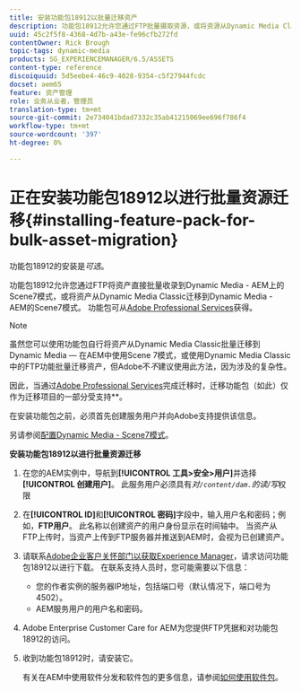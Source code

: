 ```yaml
---
title: 安装功能包18912以批量迁移资产
description: 功能包18912允许您通过FTP批量摄取资源，或将资源从Dynamic Media Classic迁移到AEM上的Dynamic Media。 此可选功能包可从Adobe支持获得。
uuid: 45c2f5f8-4368-4d7b-a43e-fe96cfb272fd
contentOwner: Rick Brough
topic-tags: dynamic-media
products: SG_EXPERIENCEMANAGER/6.5/ASSETS
content-type: reference
discoiquuid: 5d5eebe4-46c9-4028-9354-c5f27944fcdc
docset: aem65
feature: 资产管理
role: 业务从业者，管理员
translation-type: tm+mt
source-git-commit: 2e734041bdad7332c35ab41215069ee696f786f4
workflow-type: tm+mt
source-wordcount: '397'
ht-degree: 0%

---
```



# 正在安装功能包18912以进行批量资源迁移{#installing-feature-pack-for-bulk-asset-migration}

功能包18912的安装是&#x200B;*可选*。

功能包18912允许您通过FTP将资产直接批量收录到Dynamic Media - AEM上的Scene7模式，或将资产从Dynamic Media Classic迁移到Dynamic Media - AEM的Scene7模式。 功能包可从[Adobe Professional Services](https://www.adobe.com/experience-cloud/consulting-services.html)获得。

>[!NOTE]
>
>虽然您可以使用功能包自行将资产从Dynamic Media Classic批量迁移到Dynamic Media — 在AEM中使用Scene 7模式，或使用Dynamic Media Classic中的FTP功能批量迁移资产，但Adobe不&#x200B;*不*&#x200B;建议使用此方法，因为涉及的复杂性。
>
>因此，当通过[Adobe Professional Services](https://www.adobe.com/experience-cloud/consulting-services.html)完成迁移时，迁移功能包（如此）仅作为迁移项目的一部分受支持&#x200B;**。

在安装功能包之前，必须首先创建服务用户并向Adobe支持提供该信息。

另请参阅[配置Dynamic Media - Scene7模式](/help/assets/config-dms7.md)。

**安装功能包18912以进行批量资源迁移**

1. 在您的AEM实例中，导航到&#x200B;**[!UICONTROL 工具>安全>用户]**&#x200B;并选择&#x200B;**[!UICONTROL 创建用户]**。 此服务用户必须具有&#x200B;*对`/content/dam.`的读/写*&#x200B;权限
1. 在&#x200B;**[!UICONTROL ID]**&#x200B;和&#x200B;**[!UICONTROL 密码]**&#x200B;字段中，输入用户名和密码；例如，**FTP用户**。 此名称以创建资产的用户身份显示在时间轴中。 当资产从FTP上传时，当资产上传到FTP服务器并推送到AEM时，会视为已创建资产。
1. 请联系[Adobe企业客户关怀部门以获取Experience Manager](https://experienceleague.adobe.com/?support-solution=General#support)，请求访问功能包18912以进行下载。 在联系支持人员时，您可能需要以下信息：

   * 您的作者实例的服务器IP地址，包括端口号（默认情况下，端口号为4502）。
   * AEM服务用户的用户名和密码。

1. Adobe Enterprise Customer Care for AEM为您提供FTP凭据和对功能包18912的访问。
1. 收到功能包18912时，请安装它。

   有关在AEM中使用软件分发和软件包的更多信息，请参阅[如何使用软件包](/help/sites-administering/package-manager.md)。
